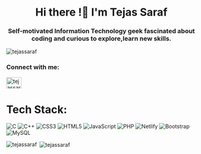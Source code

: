 <h1 align="center">Hi there !👋 I'm Tejas Saraf</h1>
<h3 align="center">Self-motivated Information Technology geek fascinated about coding and curious to explore,learn new skills.</h3>

<p align="left"> <img src="https://komarev.com/ghpvc/?username=tejassaraf&label=Profile%20views&color=0e75b6&style=flat" alt="tejassaraf" /> </p>

<h3 align="left">Connect with me:</h3>
<p align="left">
<a href="https://linkedin.com/in/tejassaraf12" target="blank"><img align="center" src="https://raw.githubusercontent.com/rahuldkjain/github-profile-readme-generator/master/src/images/icons/Social/linked-in-alt.svg" alt="tejassaraf12" height="30" width="40" /></a>
</p>

# Tech Stack:
![C](https://img.shields.io/badge/c-%2300599C.svg?style=for-the-badge&logo=c&logoColor=white) ![C++](https://img.shields.io/badge/c++-%2300599C.svg?style=for-the-badge&logo=c%2B%2B&logoColor=white) ![CSS3](https://img.shields.io/badge/css3-%231572B6.svg?style=for-the-badge&logo=css3&logoColor=white) ![HTML5](https://img.shields.io/badge/html5-%23E34F26.svg?style=for-the-badge&logo=html5&logoColor=white) ![JavaScript](https://img.shields.io/badge/javascript-%23323330.svg?style=for-the-badge&logo=javascript&logoColor=%23F7DF1E) ![PHP](https://img.shields.io/badge/php-%23777BB4.svg?style=for-the-badge&logo=php&logoColor=white) ![Netlify](https://img.shields.io/badge/netlify-%23000000.svg?style=for-the-badge&logo=netlify&logoColor=#00C7B7) ![Bootstrap](https://img.shields.io/badge/bootstrap-%23563D7C.svg?style=for-the-badge&logo=bootstrap&logoColor=white) ![MySQL](https://img.shields.io/badge/mysql-%2300f.svg?style=for-the-badge&logo=mysql&logoColor=white)


<p><img align="left" src="https://github-readme-stats.vercel.app/api/top-langs?username=tejassaraf&show_icons=true&locale=en&layout=compact" alt="tejassaraf" /></p>

<p>&nbsp;<img align="center" src="https://github-readme-stats.vercel.app/api?username=tejassaraf&show_icons=true&locale=en" alt="tejassaraf" /></p>





